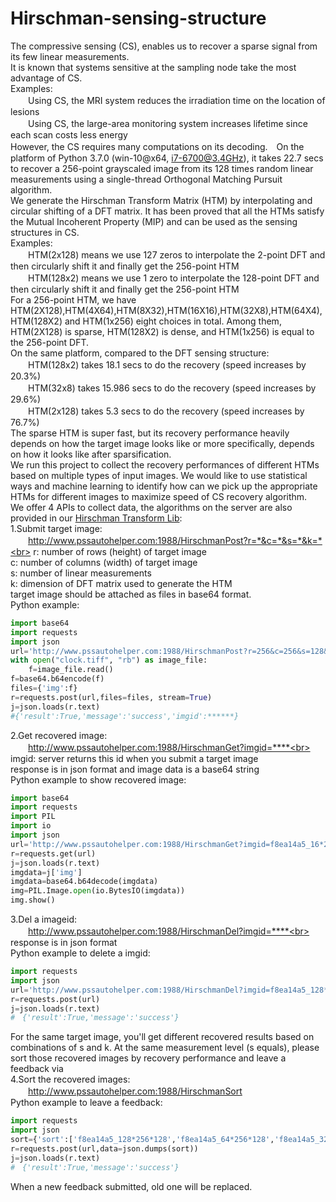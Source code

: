 # Hirschman-sensing-structure
The compressive sensing (CS), enables us to recover a sparse signal from its few linear measurements.<br>It is known that systems sensitive at the sampling node take the most advantage of CS.<br>Examples:<br>
　　Using CS, the MRI system reduces the irradiation time on the location of lesions<br>
　　Using CS, the large-area monitoring system increases lifetime since each scan costs less energy<br>
However, the CS requires many computations on its decoding.　On the platform of Python 3.7.0 (win-10@x64, i7-6700@3.4GHz), it takes 22.7 secs to recover a 256-point grayscaled image from its 128 times random linear measurements using a single-thread Orthogonal Matching Pursuit algorithm.<br>
We generate the Hirschman Transform Matrix (HTM) by interpolating and circular shifting of a DFT matrix. It has been proved that all the HTMs satisfy the Mutual Incoherent Property (MIP) and can be used as the sensing structures in CS.<br>
Examples:<br>
　　HTM(2x128) means we use 127 zeros to interpolate the 2-point DFT and then circularly shift it and finally get the 256-point HTM<br>  　　HTM(128x2) means we use 1 zero to interpolate the 128-point DFT and then circularly shift it and finally get the 256-point HTM<br>
For a 256-point HTM, we have HTM(2X128),HTM(4X64),HTM(8X32),HTM(16X16),HTM(32X8),HTM(64X4),HTM(128X2) and HTM(1x256) eight choices in total. Among them, HTM(2X128) is sparse, HTM(128X2) is dense, and HTM(1x256) is equal to the 256-point DFT.<br>
On the same platform, compared to the DFT sensing structure:<br>
　　HTM(128x2) takes 18.1 secs to do the recovery (speed increases by 20.3%)<br>
　　HTM(32x8) takes 15.986 secs to do the recovery (speed increases by 29.6%)<br>
　　HTM(2x128) takes 5.3 secs to do the recovery (speed increases by 76.7%)<br>
The sparse HTM is super fast, but its recovery performance heavily depends on how the target image looks like or more specifically, depends on how it looks like after sparsification.<br> 
We run this project to collect the recovery performances of different HTMs based on multiple types of input images. We would like to use statistical ways and machine learning to identify how can we pick up the appropriate HTMs for different images to maximize speed of CS recovery algorithm.<br>
We offer 4 APIs to collect data, the algorithms on the server are also provided in our [Hirschman Transform Lib](https://github.com/aes3219563/Hirschman-Transform-Lib):<br>
1.Submit target image:<br>
　　http://www.pssautohelper.com:1988/HirschmanPost?r=*&c=*&s=*&k=*<br>
r: number of rows (height) of target image<br>
c: number of columns (width) of target image<br>
s: number of linear measurements<br>
k: dimension of DFT matrix used to generate the HTM<br>
target image should be attached as files in base64 format.<br>
Python example:<br>
```Python
import base64
import requests
import json
url='http://www.pssautohelper.com:1988/HirschmanPost?r=256&c=256&s=128&k=128'
with open("clock.tiff", "rb") as image_file:
    f=image_file.read()
f=base64.b64encode(f)
files={'img':f}
r=requests.post(url,files=files, stream=True)
j=json.loads(r.text)
#{'result':True,'message':'success','imgid':******}
```
2.Get recovered image:<br>
　　http://www.pssautohelper.com:1988/HirschmanGet?imgid=****<br>
imgid: server returns this id when you submit a target image<br>
response is in json format and image data is a base64 string<br>
Python example to show recovered image:<br>
```Python
import base64
import requests
import PIL
import io
import json
url='http://www.pssautohelper.com:1988/HirschmanGet?imgid=f8ea14a5_16*256*100'
r=requests.get(url)
j=json.loads(r.text)
imgdata=j['img']
imgdata=base64.b64decode(imgdata)
img=PIL.Image.open(io.BytesIO(imgdata))
img.show()
```
3.Del a imageid:<br>
　　http://www.pssautohelper.com:1988/HirschmanDel?imgid=****<br>
response is in json format<br>
Python example to delete a imgid:<br>  
```Python
import requests
import json
url='http://www.pssautohelper.com:1988/HirschmanDel?imgid=f8ea14a5_128*256*100'
r=requests.post(url)
j=json.loads(r.text)
#　{'result':True,'message':'success'}
```
For the same target image, you'll get different recovered results based on combinations of s and k. At the same measurement level (s equals), please sort those recovered images by recovery performance and leave a feedback via<br>
4.Sort the recovered images:<br>
　　http://www.pssautohelper.com:1988/HirschmanSort<br>
Python example to leave a feedback:<br>
```Python
import requests
import json
sort={'sort':['f8ea14a5_128*256*128','f8ea14a5_64*256*128','f8ea14a5_32*256*128']} # performance goes lower from left to right
r=requests.post(url,data=json.dumps(sort))
j=json.loads(r.text)
#　{'result':True,'message':'success'}
```
When a new feedback submitted, old one will be replaced.

    
